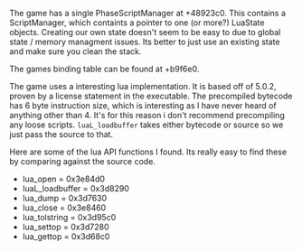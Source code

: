 The game has a single PhaseScriptManager at +48923c0. This contains a ScriptManager, which containts a pointer to one (or more?) LuaState objects. Creating our own state doesn't seem to be easy to due to global state / memory managment issues. Its better to just use an existing state and make sure you clean the stack.

The games binding table can be found at +b9f6e0.

The game uses a interesting lua implementation. It is based off of 5.0.2, proven by a license statement in the executable. The precompiled bytecode has 6 byte instruction size, which is interesting as I have never heard of anything other than 4. It's for this reason i don't recommend precompiling any loose scripts. `luaL_loadbuffer` takes either bytecode or source so we just pass the source to that.

Here are some of the lua API functions I found. Its really easy to find these by comparing against the source code.

- lua_open = 0x3e84d0 
- luaL_loadbuffer = 0x3d8290
- lua_dump = 0x3d7630
- lua_close = 0x3e8460
- lua_tolstring = 0x3d95c0
- lua_settop = 0x3d7280
- lua_gettop = 0x3d68c0

